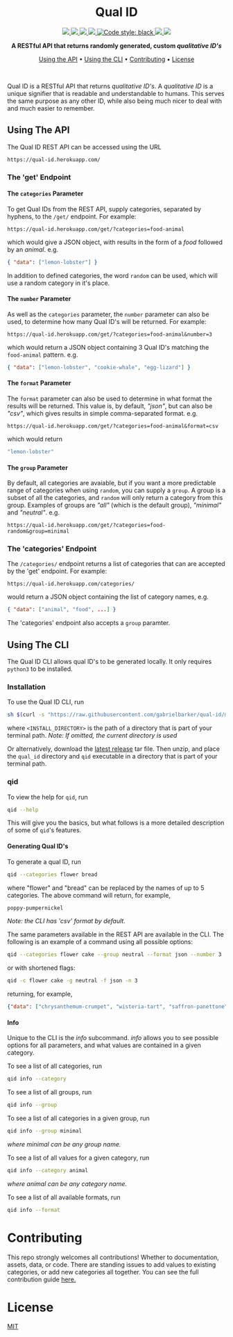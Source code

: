 <div align="center">
<h1>Qual ID</h1>
  <a href="https://travis-ci.com/gabrielbarker/qual-id">
    <img src="https://travis-ci.com/gabrielbarker/qual-id.svg?branch=main"/>
  </a>
  <a href="https://codecov.io/gh/gabrielbarker/qual-id">
    <img src="https://codecov.io/gh/gabrielbarker/qual-id/branch/main/graph/badge.svg"/>
  </a>
  <a href="https://qual-id.herokuapp.com">
    <img src="http://heroku-shields.herokuapp.com/qual-id"/>
  </a>
  <a href="https://qual-id.herokuapp.com/get/?categories=fruit-geography">
    <img src="https://img.shields.io/endpoint?url=https%3A%2F%2Fqual-id.herokuapp.com%2Fbadge-endpoint%2F"/>
  </a>
  <a href="https://github.com/psf/black">
    <img alt="Code style: black" src="https://img.shields.io/badge/code%20style-black-000000.svg" />
  </a>
  <a href="https://hacktoberfest.digitalocean.com/">
    <img src="https://img.shields.io/badge/Hacktoberfest-2020-blueviolet" />
  </a>
  <a href="https://opensource.org/licenses/MIT">
    <img src="https://img.shields.io/badge/license-MIT-blue.svg" />
  </a>

<b>A RESTful API that returns randomly generated, custom _qualitative ID's_</b>

<a href="#using-the-api">Using the API</a> •
<a href="#using-the-cli">Using the CLI</a> •
<a href="#contributing">Contributing</a> •
<a href="#license">License</a>

</div>
<br>

Qual ID is a RESTful API that returns _qualitative ID's_. A _qualitative ID_ is a unique signifier that is readable and understandable to humans. This serves the same purpose as any other ID, while also being much nicer to deal with and much easier to remember.

## Using The API

The Qual ID REST API can be accessed using the URL

```
https://qual-id.herokuapp.com/
```

### The 'get' Endpoint

#### **The `categories` Parameter**

To get Qual IDs from the REST API, supply categories, separated by hyphens, to the `/get/` endpoint. For example:

```
https://qual-id.herokuapp.com/get/?categories=food-animal
```

which would give a JSON object, with results in the form of a _food_ followed by an _animal_. e.g.

```json
{ "data": ["lemon-lobster"] }
```
In addition to defined categories, the word `random` can be used, which will use a random category in it's place.

#### **The `number` Parameter**

As well as the `categories` parameter, the `number` parameter can also be used, to determine how many Qual ID's will be returned. For example:

```
https://qual-id.herokuapp.com/get/?categories=food-animal&number=3
```

which would return a JSON object containing 3 Qual ID's matching the `food-animal` pattern. e.g.


```json
{ "data": ["lemon-lobster", "cookie-whale", "egg-lizard"] }
```

#### **The `format` Parameter**

The `format` parameter can also be used to determine in what format the results will be returned. This value is, by default, _"json"_, but can also be _"csv"_, which gives results in simple comma-separated format. e.g.

```
https://qual-id.herokuapp.com/get/?categories=food-animal&format=csv
```
which would return

```js
"lemon-lobster"
```

#### **The `group` Parameter**

By default, all categories are avaiable, but if you want a more predictable range of categories when using `random`, you can supply a `group`. A group is a subset of all the categories, and `random` will only return a category from this group. Examples of groups are _"all"_ (which is the default group), _"minimal"_ and _"neutral"_. e.g.

```
https://qual-id.herokuapp.com/get/?categories=food-random&group=minimal
```

### The 'categories' Endpoint

The `/categories/` endpoint returns a list of categories that can are accepted by the 'get' endpoint. For example:

```
https://qual-id.herokuapp.com/categories/
```

would return a JSON object containing the list of category names, e.g.

```json
{ "data": ["animal", "food", ...] }
```

The 'categories' endpoint also accepts a `group` paramter.

## Using The CLI

The Qual ID CLI allows qual ID's to be generated locally. It only requires `python3` to be installed.

### Installation

To use the Qual ID CLI, run
```bash
sh $(curl -s "https://raw.githubusercontent.com/gabrielbarker/qual-id/main/bin/install.sh") <INSTALL_DIRECTORY>
```
where `<INSTALL_DIRECTORY>` is the path of a directory that is part of your terminal path. _Note: If omitted, the current directory is used_

Or alternatively, download the [latest release](https://github.com/gabrielbarker/qual-id/releases/latest) tar file. Then unzip, and place the `qual_id` directory and `qid` executable in a directory that is part of your terminal path.

### qid

To view the help for `qid`, run

```bash
qid --help
```

This will give you the basics, but what follows is a more detailed description of some of `qid`'s features.

#### **Generating Qual ID's**

To generate a qual ID, run

```bash
qid --categories flower bread
```

where "flower" and "bread" can be replaced by the names of up to 5 categories. The above command will return, for example,

```bash
poppy-pumpernickel
```
_Note: the CLI has 'csv' format by default._

The same parameters available in the REST API are available in the CLI. The following is an example of a command using all possible options:

```bash
qid --categories flower cake --group neutral --format json --number 3
```

or with shortened flags:

```bash
qid -c flower cake -g neutral -f json -n 3
```
returning, for example,

```json
{"data": ["chrysanthemum-crumpet", "wisteria-tart", "saffron-panettone"]}
```

#### **Info**

Unique to the CLI is the _info_ subcommand. _info_ allows you to see possible options for all parameters, and what values are contained in a given category.

To see a list of all categories, run 

```bash
qid info --category
```

To see a list of all groups, run 

```bash
qid info --group
```

To see a list of all categories in a given group, run 

```bash
qid info --group minimal
```
_where minimal can be any group name._

To see a list of all values for a given category, run 

```bash
qid info --category animal
```
_where animal can be any category name._

To see a list of all available formats, run 

```bash
qid info --format
```


# Contributing

This repo strongly welcomes all contributions! Whether to documentation, assets, data, or code. There are standing issues to add values to existing categories, or add new categories all together. You can see the full contribution guide [here.](./CONTRIBUTING.md)

# License

[MIT](./LICENSE)
